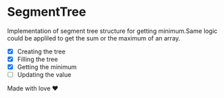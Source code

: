 # SegmentTree
Implementation of segment tree structure for getting minimum.Same logic could be appliled to get the sum or the maximum of an array.
- [x] Creating the tree
- [x] Filling the tree
- [x] Getting the minimum
- [ ] Updating the value

Made with love ❤
